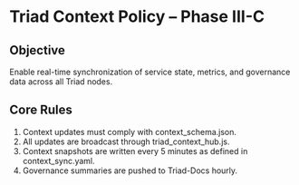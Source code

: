 # Triad Context Policy – Phase III-C

## Objective
Enable real-time synchronization of service state, metrics, and governance data across all Triad nodes.

## Core Rules
1. Context updates must comply with context_schema.json.
2. All updates are broadcast through triad_context_hub.js.
3. Context snapshots are written every 5 minutes as defined in context_sync.yaml.
4. Governance summaries are pushed to Triad-Docs hourly.
